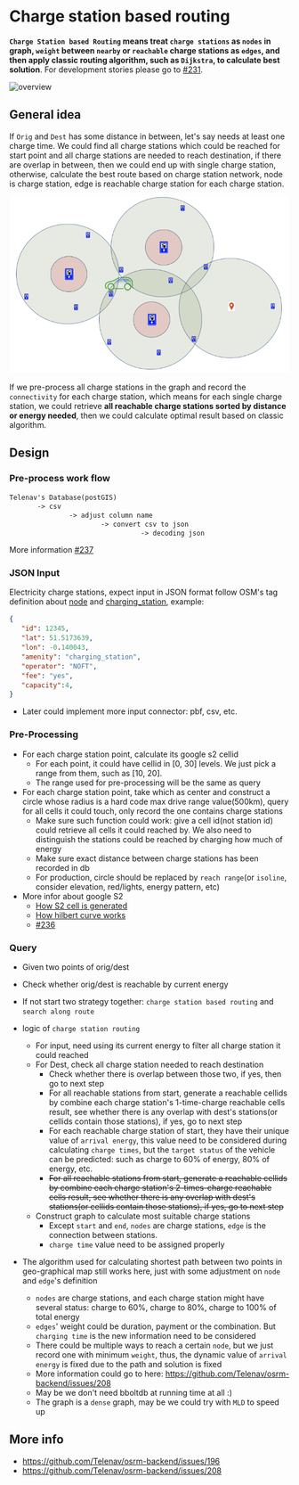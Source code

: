 # Charge station based routing


**`Charge Station based Routing` means treat `charge stations` as `nodes` in graph, `weight` between `nearby` or `reachable` charge stations as `edges`, and then apply classic routing algorithm, such as `Dijkstra`, to calculate best solution**.  For development stories please go to [#231](https://github.com/Telenav/osrm-backend/issues/231).

<img src="https://user-images.githubusercontent.com/16873751/86186460-01004880-baee-11ea-8c1a-2d24268a002c.png" alt="overview" width="600"/><br/>


## General idea

If `Orig` and `Dest` has some distance in between, let's say needs at least one charge time.
We could find all charge stations which could be reached for start point and all charge stations are needed to reach destination, if there are overlap in between, then we could end up with single charge station, otherwise, calculate the best route based on charge station network, node is charge station, edge is reachable charge station for each charge station.

![](../graph/charge_station_based_routing.png)

If we pre-process all charge stations in the graph and record the `connectivity` for each charge station, which means for each single charge station, we could retrieve  **all reachable charge stations sorted by distance or energy needed**, then we could calculate optimal result based on classic algorithm.


## Design

### Pre-process work flow

```
Telenav's Database(postGIS) 
       -> csv 
               -> adjust column name 
                       -> convert csv to json 
                                 -> decoding json
```
More information [#237](https://github.com/Telenav/osrm-backend/issues/237) 



### JSON Input
Electricity charge stations, expect input in JSON format follow OSM's tag definition about [node](https://wiki.openstreetmap.org/wiki/Node) and [charging_station](https://wiki.openstreetmap.org/wiki/Tag:amenity%3Dcharging_station), example:
```json
{
   "id": 12345,
   "lat": 51.5173639,
   "lon": -0.140043,
   "amenity": "charging_station",
   "operator": "NOFT",
   "fee": "yes",
   "capacity":4,
}
```
- Later could implement more input connector: pbf, csv, etc.

### Pre-Processing
- For each charge station point, calculate its google s2 cellid
   + For each point, it could have cellid in [0, 30] levels.  We just pick a range from them, such as [10, 20].
   + The range used for pre-processing will be the same as query
- For each charge station point, take which as center and construct a circle whose radius is a hard code max drive range value(500km), query for all cells it could touch, only record the one contains charge stations
  + Make sure such function could work: give a cell id(not station id) could retrieve all cells it could reached by.  We also need to distinguish the stations could be reached by charging how much of energy
  + Make sure exact distance between charge stations has been recorded in db
  + For production, circle should be replaced by `reach range`(or `isoline`, consider elevation, red/lights, energy pattern, etc)
- More infor about google S2
  + [How S2 cell is generated](https://github.com/CodeBear801/tech_summary/blob/master/tech-summary/navigation/spatial_index/google_s2_cell.md)
  + [How hilbert curve works](https://github.com/CodeBear801/tech_summary/blob/master/tech-summary/navigation/spatial_index/hilbert_curve.md)
  + [#236](https://github.com/Telenav/osrm-backend/issues/236)

### Query
- Given two points of orig/dest
- Check whether orig/dest is reachable by current energy
- If not start two strategy together: `charge station based routing` and `search along route`
- logic of `charge station routing`
   + For input, need using its current energy to filter all charge station it could reached
   + For Dest, check all charge station needed to reach destination
        *  Check whether there is overlap between those two, if yes, then go to next step
        * For all reachable stations from start, generate a reachable cellids by combine each charge station's 1-time-charge reachable cells result, see whether there is any overlap with dest's stations(or cellids contain those stations), if yes, go to next step
        * For each reachable charge station of start, they have their unique value of `arrival energy`, this value need to be considered during calculating `charge times`, but the `target status` of the vehicle can be predicted: such as charge to 60% of energy, 80% of energy, etc. 
        * <del> For all reachable stations from start, generate a reachable cellids by combine each charge station's 2-times-charge reachable cells result, see whether there is any overlap with dest's stations(or cellids contain those stations), if yes, go to next step  </del>
   + Construct graph to calculate most suitable charge stations
        * Except `start` and `end`, `nodes` are charge stations, `edge` is the connection between stations. 
        * `charge time` value need to be assigned properly

- The algorithm used for calculating shortest path between two points in geo-graphical map still works here, just with some adjustment on `node` and `edge`'s definition
    + `nodes` are charge stations, and each charge station might have several status: charge to 60%, charge to 80%, charge to 100% of total energy
    + `edges`' weight could be duration, payment or the combination.  But `charging time` is the new information need to be considered
    + There could be multiple ways to reach a certain `node`, but we just record one with minimum `weight`, thus, the dynamic value of `arrival energy` is fixed due to the path and solution is fixed
    + More information could go to here: https://github.com/Telenav/osrm-backend/issues/208
    + May be we don't need bboltdb at running time at all :)
    + The graph is a `dense` graph, may be we could try with `MLD` to speed up


## More info
- https://github.com/Telenav/osrm-backend/issues/196
- https://github.com/Telenav/osrm-backend/issues/208
